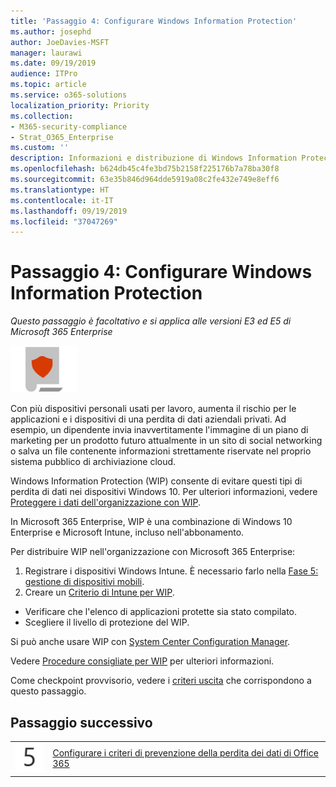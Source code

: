```yaml
---
title: 'Passaggio 4: Configurare Windows Information Protection'
ms.author: josephd
author: JoeDavies-MSFT
manager: laurawi
ms.date: 09/19/2019
audience: ITPro
ms.topic: article
ms.service: o365-solutions
localization_priority: Priority
ms.collection:
- M365-security-compliance
- Strat_O365_Enterprise
ms.custom: ''
description: Informazioni e distribuzione di Windows Information Protection in Microsoft 365.
ms.openlocfilehash: b624db45c4fe3bd75b2158f225176b7a78ba30f8
ms.sourcegitcommit: 63e35b846d964dde5919a08c2fe432e749e8eff6
ms.translationtype: HT
ms.contentlocale: it-IT
ms.lasthandoff: 09/19/2019
ms.locfileid: "37047269"
---
```

# <a name="step-4-configure-windows-information-protection"></a>Passaggio 4: Configurare Windows Information Protection

*Questo passaggio è facoltativo e si applica alle versioni E3 ed E5 di Microsoft 365 Enterprise*

![](./media/deploy-foundation-infrastructure/infoprotection_icon-small.png)

Con più dispositivi personali usati per lavoro, aumenta il rischio per le applicazioni e i dispositivi di una perdita di dati aziendali privati. Ad esempio, un dipendente invia inavvertitamente l'immagine di un piano di marketing per un prodotto futuro attualmente in un sito di social networking o salva un file contenente informazioni strettamente riservate nel proprio sistema pubblico di archiviazione cloud. 

Windows Information Protection (WIP) consente di evitare questi tipi di perdita di dati nei dispositivi Windows 10. Per ulteriori informazioni, vedere [Proteggere i dati dell'organizzazione con WIP](https://docs.microsoft.com/windows/security/information-protection/windows-information-protection/protect-enterprise-data-using-wip).

In Microsoft 365 Enterprise, WIP è una combinazione di Windows 10 Enterprise e Microsoft Intune, incluso nell'abbonamento. 

Per distribuire WIP nell'organizzazione con Microsoft 365 Enterprise:

1. Registrare i dispositivi Windows Intune. È necessario farlo nella [Fase 5: gestione di dispositivi mobili](mobility-infrastructure.md).
2. Creare un [Criterio di Intune per WIP](https://docs.microsoft.com/windows/security/information-protection/windows-information-protection/create-wip-policy-using-intune-azure).
  - Verificare che l'elenco di applicazioni protette sia stato compilato.
  - Scegliere il livello di protezione del WIP.

Si può anche usare WIP con [System Center Configuration Manager](https://docs.microsoft.com/windows/security/information-protection/windows-information-protection/overview-create-wip-policy-sccm). 

Vedere [Procedure consigliate per WIP]( https://docs.microsoft.com/windows/security/information-protection/windows-information-protection/guidance-and-best-practices-wip) per ulteriori informazioni.

Come checkpoint provvisorio, vedere i [criteri uscita](infoprotect-exit-criteria.md#crit-infoprotect-step4) che corrispondono a questo passaggio.

## <a name="next-step"></a>Passaggio successivo

|||
|:-------|:-----|
|![](./media/stepnumbers/Step5.png)|[Configurare i criteri di prevenzione della perdita dei dati di Office 365](infoprotect-data-loss-prevention.md)|


